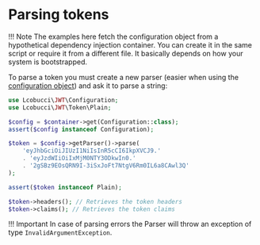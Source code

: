 # Parsing tokens

!!! Note
    The examples here fetch the configuration object from a hypothetical dependency injection container.
    You can create it in the same script or require it from a different file. It basically depends on how your system is bootstrapped.

To parse a token you must create a new parser (easier when using the [configuration object](configuration.md)) and ask it to parse a string:

```php
use Lcobucci\JWT\Configuration;
use Lcobucci\JWT\Token\Plain;

$config = $container->get(Configuration::class);
assert($config instanceof Configuration);

$token = $config->getParser()->parse(
    'eyJhbGciOiJIUzI1NiIsInR5cCI6IkpXVCJ9.'
    . 'eyJzdWIiOiIxMjM0NTY3ODkwIn0.'
    . '2gSBz9EOsQRN9I-3iSxJoFt7NtgV6Rm0IL6a8CAwl3Q'
);

assert($token instanceof Plain);

$token->headers(); // Retrieves the token headers
$token->claims(); // Retrieves the token claims
```

!!! Important
    In case of parsing errors the Parser will throw an exception of type `InvalidArgumentException`.
